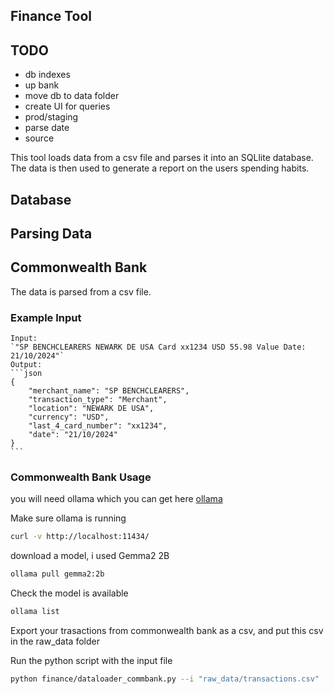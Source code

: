 
## Finance Tool

## TODO
- db indexes
- up bank
- move db to data folder
- create UI for queries
- prod/staging
- parse date
- source

This tool loads data from a csv file and parses it into an SQLlite database. The data is then used to generate a report on the users spending habits.

## Database

## Parsing Data
## Commonwealth Bank
The data is parsed from a csv file.

### Example Input
````csv
Input: 
`"SP BENCHCLEARERS NEWARK DE USA Card xx1234 USD 55.98 Value Date: 21/10/2024"`
Output:
```json
{
    "merchant_name": "SP BENCHCLEARERS",
    "transaction_type": "Merchant",
    "location": "NEWARK DE USA",
    "currency": "USD",
    "last_4_card_number": "xx1234",
    "date": "21/10/2024"
}
```
````

### Commonwealth Bank Usage
you will need ollama which you can get here [ollama](https://github.com/ollama/ollama)

Make sure ollama is running
```bash
curl -v http://localhost:11434/
```

download a model, i used Gemma2 2B
```bash
ollama pull gemma2:2b
```

Check the model is available
```bash
ollama list
```

Export your trasactions from commonwealth bank as a csv, and put this csv in the raw_data folder

Run the python script with the input file
```bash
python finance/dataloader_commbank.py --i "raw_data/transactions.csv"
```

